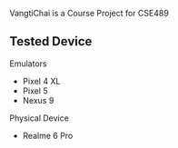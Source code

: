 VangtiChai is a Course Project for CSE489

## Tested Device

Emulators
- Pixel 4 XL
- Pixel 5
- Nexus 9

Physical Device
- Realme 6 Pro